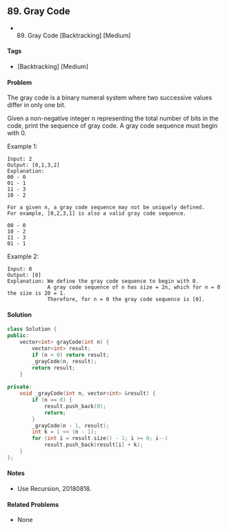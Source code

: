## 89. Gray Code
- 89. Gray Code [Backtracking] [Medium]

#### Tags
- [Backtracking] [Medium]

#### Problem
The gray code is a binary numeral system where two successive values differ in only one bit.

Given a non-negative integer n representing the total number of bits in the code, print the sequence of gray code. A gray code sequence must begin with 0.

Example 1:

    Input: 2
    Output: [0,1,3,2]
    Explanation:
    00 - 0
    01 - 1
    11 - 3
    10 - 2

    For a given n, a gray code sequence may not be uniquely defined.
    For example, [0,2,3,1] is also a valid gray code sequence.

    00 - 0
    10 - 2
    11 - 3
    01 - 1

Example 2:

    Input: 0
    Output: [0]
    Explanation: We define the gray code sequence to begin with 0.
                 A gray code sequence of n has size = 2n, which for n = 0 the size is 20 = 1.
                 Therefore, for n = 0 the gray code sequence is [0].

#### Solution
``` C++
class Solution {
public:
    vector<int> grayCode(int n) {
        vector<int> result;
        if (n < 0) return result;
        _grayCode(n, result);
        return result;
    }
    
private:
    void _grayCode(int n, vector<int> &result) {
        if (n == 0) {
            result.push_back(0);
            return;
        }
        _grayCode(n - 1, result);
        int k = 1 << (n - 1);
        for (int i = result.size() - 1; i >= 0; i--)
            result.push_back(result[i] + k);
    }
};
```

#### Notes
- Use Recursion, 20180818.

#### Related Problems
- None
